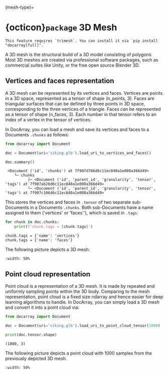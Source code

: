 (mesh-type)=
# {octicon}`package` 3D Mesh

````{tip}
This feature requires `trimesh`. You can install it via `pip install "docarray[full]".` 
````

A 3D mesh is the structural build of a 3D model consisting of polygons. Most 3D meshes are created via professional software packages, such as commercial suites like Unity, or the free open source Blender 3D.

## Vertices and faces representation 

A 3D mesh can be represented by its vertices and faces. Vertices are points in a 3D space, represented as a tensor of shape (n_points, 3). Faces are triangular surfaces that can be defined by three points in 3D space, corresponding to the three vertices of a triangle. Faces can be represented as a tensor of shape (n_faces, 3). Each number in that tensor refers to an index of a vertex in the tensor of vertices.

In DocArray, you can load a mesh and save its vertices and faces to a Documents `.chunks` as follows:

```python
from docarray import Document

doc = Document(uri='viking.glb').load_uri_to_vertices_and_faces()

doc.summary()
```

```text
 <Document ('id', 'chunks') at 7f907d786d6c11ec840a1e008a366d49>
    └─ chunks
          ├─ <Document ('id', 'parent_id', 'granularity', 'tensor', 'tags') at 7f907ab26d6c11ec840a1e008a366d49>
          └─ <Document ('id', 'parent_id', 'granularity', 'tensor', 'tags') at 7f907c106d6c11ec840a1e008a366d49>
```

This stores the vertices and faces in `.tensor` of two separate sub-Documents in a Documents `.chunks`. Both sub-Documents have a name assigned to them ('vertices' or 'faces''), which is saved in `.tags`:

```python
for chunk in doc.chunks:
    print(f'chunk.tags = {chunk.tags}')
```

```text
chunk.tags = {'name': 'vertices'}
chunk.tags = {'name': 'faces'}
```

The following picture depicts a 3D mesh:

```{figure} 3dmesh-man.gif
:width: 50%
```

## Point cloud representation

Point cloud is a representation of a 3D mesh. It is made by repeated and uniformly sampling points within the 3D body. Comparing to the mesh representation, point cloud is a fixed size ndarray and hence easier for deep learning algorithms to handle. In DocArray, you can simply load a 3D mesh and convert it into a point cloud via:

```python
from docarray import Document

doc = Document(uri='viking.glb').load_uri_to_point_cloud_tensor(1000)

print(doc.tensor.shape)
```

```text
(1000, 3)
```

The following picture depicts a point cloud with 1000 samples from the previously depicted 3D mesh.

```{figure} pointcloud-man.gif
:width: 50%
```
